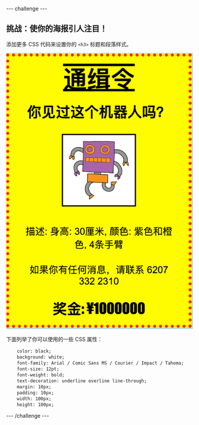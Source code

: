 --- challenge ---

## 挑战：使你的海报引人注目！

添加更多 CSS 代码来设置你的 `<h3>` 标题和段落样式。

![截屏](images/wanted-final.png)

下面列举了你可以使用的一些 CSS 属性：
```
    color: black;
    background: white;
    font-family: Arial / Comic Sans MS / Courier / Impact / Tahoma;
    font-size: 12pt;
    font-weight: bold;
    text-decoration: underline overline line-through;
    margin: 10px;
    padding: 10px;
    width: 100px;
    height: 100px;
```    

--- /challenge ---